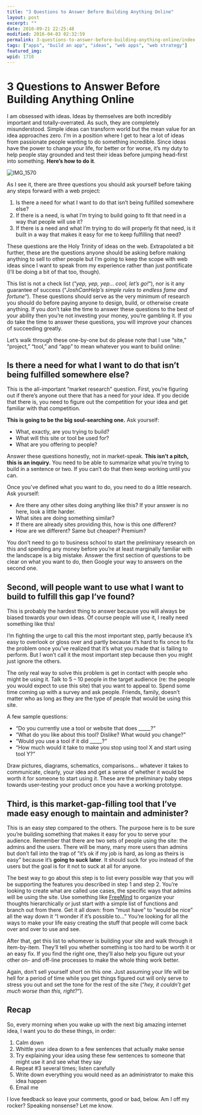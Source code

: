 ```yaml
---
title: "3 Questions to Answer Before Building Anything Online"
layout: post
excerpt: ""
date: 2010-09-21 22:25:48
modified: 2016-04-03 02:32:59
permalink: 3-questions-to-answer-before-building-anything-online/index.html
tags: ["apps", "build an app", "ideas", "web apps", "web strategy"]
featured_img: 
wpid: 1710
---
```


# 3 Questions to Answer Before Building Anything Online

I am obsessed with ideas. Ideas by themselves are both incredibly important and totally-overrated. As such, they are completely misunderstood. Simple ideas can transform world but the mean value for an idea approaches zero. I’m in a position where I get to hear a lot of ideas from passionate people wanting to do something incredible. Since ideas have the power to change your life, for better or for worse, it’s my duty to help people stay grounded and test their ideas before jumping head-first into something. **Here’s how to do it**.

![](/_images/2010/09/IMG_1570.jpg "IMG_1570")

As I see it, there are three questions you should ask yourself before taking any steps forward with a web project:

1. Is there a need for what I want to do that isn’t being fulfilled somewhere else?
2. If there is a need, is what I’m trying to build going to fit that need in a way that people will use it?
3. If there is a need and what I’m trying to do will properly fit that need, is it built in a way that makes it easy for me to keep fulfilling that need?

These questions are the Holy Trinity of ideas on the web. Extrapolated a bit further, these are the questions anyone should be asking before making anything to sell to other people but I’m going to keep the scope with web ideas since I want to speak from my experience rather than just pontificate (I’ll be doing a bit of that too, though).

This list is not a check list (“*yep, yep, yep… cool, let’s go!*“), nor is it any guarantee of success (“*JoshCanHelp’s simple rules to endless fame and fortune*“). These questions should serve as the very minimum of research you should do before paying anyone to design, build, or otherwise create anything. If you don’t take the time to answer these questions to the best of your ability then you’re not investing your money, you’re gambling it. If you do take the time to answer these questions, you will improve your chances of succeeding greatly.

Let’s walk through these one-by-one but do please note that I use “site,” “project,” “tool,” and “app” to mean whatever you want to build online:

Is there a need for what I want to do that isn’t being fulfilled somewhere else?
--------------------------------------------------------------------------------

This is the all-important “market research” question. First, you’re figuring out if there’s anyone out there that has a need for your idea. If you decide that there is, you need to figure out the competition for your idea and get familiar with that competition.

**This is going to be the big soul-searching one.** Ask yourself:

- What, exactly, are you trying to build?
- What will this site or tool be used for?
- What are you offering to people?

Answer these questions honestly, not in market-speak. **This isn’t a pitch, this is an inquiry.** You need to be able to summarize what you’re trying to build in a sentence or two. If you can’t do that then keep working until you can.

Once you’ve defined what you want to do, you need to do a little research. Ask yourself:

- Are there any other sites doing anything like this? If your answer is no here, look a little harder.
- What sites are doing something similar?
- If there are already sites providing this, how is this one different?
- How are we different? Same but cheaper? Premium?

You don’t need to go to business school to start the preliminary research on this and spending any money before you’re at least marginally familiar with the landscape is a big mistake. Answer the first section of questions to be clear on what you want to do, then Google your way to answers on the second one.

Second, will people want to use what I want to build to fulfill this gap I’ve found?
------------------------------------------------------------------------------------

This is probably the hardest thing to answer because you will always be biased towards your own ideas. Of course people will use it, I really need something like this!

I’m fighting the urge to call this the most important step, partly because it’s easy to overlook or gloss over and partly because it’s hard to fix once to fix the problem once you’ve realized that it’s what you made that is failing to perform. But I won’t call it the most important step because then you might just ignore the others.

The only real way to solve this problem is get in contact with people who might be using it. Talk to 5 – 10 people in the target audience (re: the people you would expect to use this site) that you want to appeal to. Spend some time coming up with a survey and ask people. Friends, family, doesn’t matter who as long as they are the type of people that would be using this site.

A few sample questions:

- “Do you currently use a tool or website that does \_\_\_\_\_?”
- “What do you like about this tool? Dislike? What would you change?”
- “Would you use a tool if it did \_\_\_\_\_?”
- “How much would it take to make you stop using tool X and start using tool Y?”

Draw pictures, diagrams, schematics, comparisons… whatever it takes to communicate, clearly, your idea and get a sense of whether it would be worth it for someone to start using it. These are the preliminary baby steps towards user-testing your product once you have a working prototype.

Third, is this market-gap-filling tool that I’ve made easy enough to maintain and administer?
---------------------------------------------------------------------------------------------

This is an easy step compared to the others. The purpose here is to be sure you’re building something that makes it easy for you to serve your audience. Remember that there are two sets of people using the site: the admins and the users. There will be many, many more users than admins but don’t fall into the trap of “it’s ok if my job is hard, as long as theirs is easy” because it’s **going to suck** **later**. It should suck for you instead of the users but the goal is for it not to suck at all for anyone.

The best way to go about this step is to list every possible way that you will be supporting the features you described in step 1 and step 2. You’re looking to create what are called use cases, the specific ways that admins will be using the site. Use something like [FreeMind](http://freemind.sourceforge.net/wiki/index.php/Main_Page) to organize your thoughts hierarchically or just start with a simple list of functions and branch out from there. Get it all down: from “must have” to “would be nice” all the way down it “I wonder if it’s possible to…” You’re looking for all the ways to make your life easy creating the stuff that people will come back over and over to use and see.

After that, get this list to whomever is building your site and walk through it item-by-item. They’ll tell you whether something is too hard to be worth it or an easy fix. If you find the right one, they’ll also help you figure out your other on- and off-line processes to make the whole thing work better.

Again, don’t sell yourself short on this one. Just assuming your life will be hell for a period of time while you get things figured out will only serve to stress you out and set the tone for the rest of the site (“*hey, it couldn’t get much worse than this, right?*“).

Recap
-----

So, every morning when you wake up with the next big amazing internet idea, I want you to do these things, in order:

1. Calm down
2. Whittle your idea down to a few sentences that actually make sense
3. Try explaining your idea using these few sentences to someone that might use it and see what they say
4. Repeat #3 several times; listen carefully
5. Write down everything you would need as an administrator to make this idea happen
6. Email me

I love feedback so leave your comments, good or bad, below. Am I off my rocker? Speaking nonsense? Let me know.
